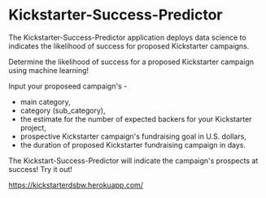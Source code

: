 # Kickstarter-Success-Predictor

The Kickstarter-Success-Predictor application deploys data science to indicates the likelihood of success for proposed Kickstarter campaigns.

Determine the likelihood of success for a proposed Kickstarter campaign using machine learning!

Input your proposeed campaign's -
-  main category, 
-  category (sub_category), 
-  the estimate for the number of expected backers for your Kickstarter project,
-  prospective Kickstarter campaign's fundraising goal in U.S. dollars,
-  the duration of proposed Kickstarter fundraising campaign in days.

The Kickstart-Success-Predictor will indicate the campaign's prospects at success!
Try it out!

https://kickstarterdsbw.herokuapp.com/
